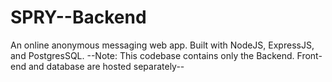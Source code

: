 # SPRY--Backend
An online anonymous messaging web app.
Built with NodeJS, ExpressJS, and PostgresSQL.
--Note: This codebase contains only the Backend. Front-end and database are hosted separately--
